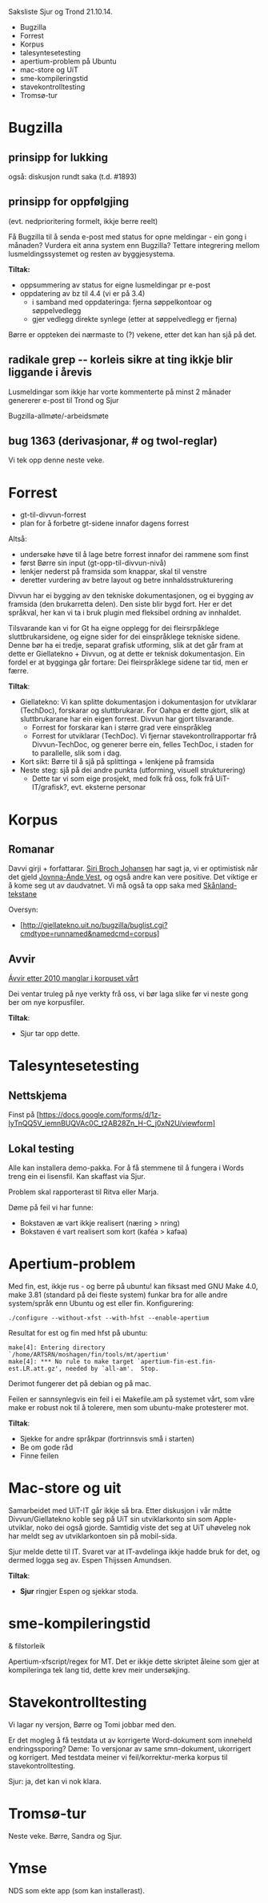 Saksliste Sjur og Trond 21.10.14.

* Bugzilla
* Forrest
* Korpus
* talesyntesetesting
* apertium-problem på Ubuntu
* mac-store og UiT
* sme-kompileringstid
* stavekontrolltesting
* Tromsø-tur

# Bugzilla

## prinsipp for lukking

også: diskusjon rundt saka (t.d. #1893)

## prinsipp for oppfølgjing

(evt. nedprioritering formelt, ikkje berre reelt)

Få Bugzilla til å senda e-post med status for opne meldingar - ein gong i
månaden? Vurdera eit anna system enn Bugzilla? Tettare integrering mellom
lusmeldingssystemet og resten av byggjesystema.

**Tiltak:**
* oppsummering av status for eigne lusmeldingar pr e-post
* oppdatering av bz til 4.4 (vi er på 3.4)
    - i samband med oppdateringa: fjerna søppelkontoar og søppelvedlegg
    - gjer vedlegg direkte synlege (etter at søppelvedlegg er fjerna)

Børre er oppteken dei nærmaste to (?) vekene, etter det kan han sjå på det.

## radikale grep -- korleis sikre at ting ikkje blir liggande i årevis

Lusmeldingar som ikkje har vorte kommenterte på minst 2 månader genererer e-post
til Trond og Sjur

Bugzilla-allmøte/-arbeidsmøte

## bug 1363 (derivasjonar, # og twol-reglar)

Vi tek opp denne neste veke.

# Forrest

* gt-til-divvun-forrest
* plan for å forbetre gt-sidene innafor dagens forrest

Altså:
* undersøke høve til å lage betre forrest innafor dei rammene som finst
* først Børre sin input (gt-opp-til-divvun-nivå)
* lenkjer nederst på framsida som knappar, skal til venstre 
* deretter vurdering av betre layout og betre innhaldsstrukturering

Divvun har ei bygging av den tekniske dokumentasjonen, og ei bygging
av framsida (den brukarretta delen). Den siste blir bygd fort. Her er det
språkval, her kan vi ta i bruk plugin med fleksibel ordning av innhaldet.

Tilsvarande kan vi for Gt ha eigne opplegg for dei fleirsrpåklege
sluttbrukarsidene, og eigne sider for dei einspråklege tekniske sidene.
Denne bør ha ei tredje, separat grafisk utforming, slik at det går fram
at dette er Giellatekno + Divvun, og at dette er teknisk dokumentasjon.
Ein fordel er at bygginga går fortare: Dei fleirspråklege sidene tar tid,
men er færre.

**Tiltak**:
* Giellatekno: Vi kan splitte dokumentasjon i dokumentasjon for utviklarar
  (TechDoc), forskarar og sluttbrukarar. For Oahpa er dette gjort, slik 
  at sluttbrukarane har ein eigen forrest. Divvun  har gjort tilsvarande.
    - Forrest for forskarar kan i større grad vere einspråkleg
    - Forrest for utviklarar (TechDoc). Vi fjernar stavekontrollrapportar frå
   Divvun-TechDoc, og generer berre ein, felles TechDoc, i staden for to
   parallelle, slik som i dag.
* Kort sikt: Børre til å sjå på splittinga + lenkjene på framsida
* Neste steg: sjå på dei andre punkta (utforming, visuell strukturering)
    - Dette tar vi som eige prosjekt, med folk frå oss, folk frå UiT-IT/grafisk?, 
   evt. eksterne personar

# Korpus

## Romanar

Davvi girji + forfattarar. 
[Siri Broch Johansen](http://giellatekno.uit.no/bugzilla/show_bug.cgi?id=1631) 
har sagt ja, vi er
optimistisk når det gjeld 
[Jovnna-Ánde Vest](http://giellatekno.uit.no/bugzilla/show_bug.cgi?id=1551), 
og også andre kan vere positive. Det viktige er å kome seg ut av daudvatnet. 
Vi må også ta opp saka med 
[Skånland-tekstane](http://giellatekno.uit.no/bugzilla/show_bug.cgi?id=1630)

Oversyn:

* [http://giellatekno.uit.no/bugzilla/buglist.cgi?cmdtype=runnamed&namedcmd=corpus]

## Avvir

[Ávvir etter 2010 manglar i korpuset vårt](http://giellatekno.uit.no/bugzilla/show_bug.cgi?id=1628)

Dei ventar truleg på nye verkty frå oss, vi bør laga slike før vi neste gong ber
om nye korpusfiler.

**Tiltak**:
* Sjur tar opp dette.

# Talesyntesetesting

## Nettskjema

Finst på [https://docs.google.com/forms/d/1z-IyTnQQ5V_iemnBUQVAc0C_t2AB28Zn_H-C_j0xN2U/viewform]

## Lokal testing

Alle kan installera demo-pakka. For å få stemmene til å fungera i Words treng
ein ei lisensfil. Kan skaffast via Sjur.

Problem skal rapporterast til Ritva eller Marja.

Døme på feil vi har funne:
* Bokstaven æ vart ikkje realisert (næring > nring)
* Bokstaven é vart realisert som kort (kaféa > kafǝa)

# Apertium-problem

Med fin, est, ikkje rus - og berre på ubuntu! kan fiksast med GNU Make 4.0,
make 3.81 (standard på dei fleste system) funkar bra for alle andre
system/språk enn Ubuntu og est eller fin. Konfigurering:

```
./configure --without-xfst --with-hfst --enable-apertium
```

Resultat for est og fin med hfst på ubuntu:

```
make[4]: Entering directory `/home/ARTSRN/moshagen/fin/tools/mt/apertium'
make[4]: *** No rule to make target `apertium-fin-est.fin-est.LR.att.gz', needed by `all-am'.  Stop.
```

Derimot fungerer det på debian og på mac.

Feilen er sannsynlegvis ein feil i ei Makefile.am på systemet vårt, som våre
make er robust nok til å tolerere, men som ubuntu-make protesterer mot.

**Tiltak**:
* Sjekke for andre språkpar (fortrinnsvis små i starten)
* Be om gode råd
* Finne feilen

# Mac-store og uit

Samarbeidet med UiT-IT går ikkje så bra. Etter diskusjon i vår måtte
Divvun/Giellatekno koble seg på UiT sin utviklarkonto sin som Apple-utviklar, 
noko dei også gjorde. Samtidig viste det seg at UiT uhøveleg nok har meldt 
seg av utviklarkontoen sin på mobil-sida.

Sjur melde dette til IT. Svaret var at IT-avdelinga ikkje hadde bruk for 
det, og dermed logga seg av. Espen Thijssen Amundsen.

**Tiltak**:
* **Sjur** ringjer Espen og sjekkar stoda.

# sme-kompileringstid

& filstorleik

Apertium-xfscript/regex for MT. Det er ikkje dette skriptet åleine som gjer at
kompileringa tek lang tid, dette krev meir undersøkjing.

# Stavekontrolltesting

Vi lagar ny versjon, Børre og Tomi jobbar med den.

Er det mogleg å få testdata ut av korrigerte Word-dokument som inneheld 
endringssporing? Døme: To versjonar av same smn-dokument, ukorrigert og
korrigert. Med testdata meiner vi feil/korrektur-merka korpus til 
stavekontrolltesting.

Sjur: ja, det kan vi nok klara.

# Tromsø-tur

Neste veke. Børre, Sandra og Sjur.

# Ymse

NDS som ekte app (som kan installerast).
